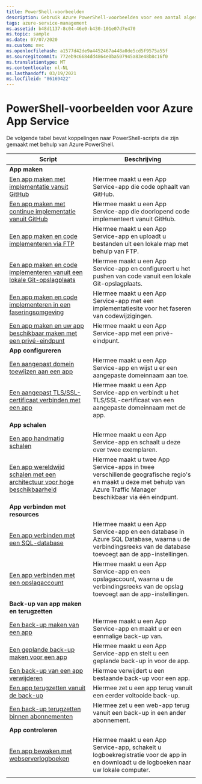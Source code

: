 ```yaml
---
title: PowerShell-voorbeelden
description: Gebruik Azure PowerShell-voorbeelden voor een aantal algemene App Service scenario's. Ontdek hoe u uw implementatie- of beheertaken voor App Service kunt automatiseren.
tags: azure-service-management
ms.assetid: b48d1137-8c04-46e0-b430-101e07d7e470
ms.topic: sample
ms.date: 07/07/2020
ms.custom: mvc
ms.openlocfilehash: a1577d42de9a4452467a448a0de5cd5f9575a55f
ms.sourcegitcommit: 772eb9c6684dd4864e0ba507945a83e48b8c16f0
ms.translationtype: MT
ms.contentlocale: nl-NL
ms.lasthandoff: 03/19/2021
ms.locfileid: "86169422"
---
```

# <a name="powershell-samples-for-azure-app-service"></a>PowerShell-voorbeelden voor Azure App Service

De volgende tabel bevat koppelingen naar PowerShell-scripts die zijn gemaakt met behulp van Azure PowerShell.

| Script | Beschrijving |
|-|-|
|**App maken**||
| [Een app maken met implementatie vanuit GitHub](./scripts/powershell-deploy-github.md?toc=%2fpowershell%2fmodule%2ftoc.json)| Hiermee maakt u een App Service-app die code ophaalt van GitHub. |
| [Een app maken met continue implementatie vanuit GitHub](./scripts/powershell-continuous-deployment-github.md?toc=%2fpowershell%2fmodule%2ftoc.json)| Hiermee maakt u een App Service-app die doorlopend code implementeert vanuit GitHub. |
| [Een app maken en code implementeren via FTP](./scripts/powershell-deploy-ftp.md?toc=%2fpowershell%2fmodule%2ftoc.json) | Hiermee maakt u een App Service-app en uploadt u bestanden uit een lokale map met behulp van FTP. |
| [Een app maken en code implementeren vanuit een lokale Git-opslagplaats](./scripts/powershell-deploy-local-git.md?toc=%2fpowershell%2fmodule%2ftoc.json) | Hiermee maakt u een App Service-app en configureert u het pushen van code vanuit een lokale Git-opslagplaats. |
| [Een app maken en code implementeren in een faseringsomgeving](./scripts/powershell-deploy-staging-environment.md?toc=%2fpowershell%2fmodule%2ftoc.json) | Hiermee maakt u een App Service-app met een implementatiesite voor het faseren van codewijzigingen. |
|  [Een app maken en uw app beschikbaar maken met een privé-eindpunt](./scripts/powershell-deploy-private-endpoint.md?toc=%2fpowershell%2fmodule%2ftoc.json) | Hiermee maakt u een App Service-app met een privé-eindpunt. |
|**App configureren**||
| [Een aangepast domein toewijzen aan een app](./scripts/powershell-configure-custom-domain.md?toc=%2fpowershell%2fmodule%2ftoc.json)| Hiermee maakt u een App Service-app en wijst u er een aangepaste domeinnaam aan toe. |
| [Een aangepast TLS/SSL-certificaat verbinden met een app](./scripts/powershell-configure-ssl-certificate.md?toc=%2fpowershell%2fmodule%2ftoc.json)| Hiermee maakt u een App Service-app en verbindt u het TLS/SSL-certificaat van een aangepaste domeinnaam met de app. |
|**App schalen**||
| [Een app handmatig schalen](./scripts/powershell-scale-manual.md?toc=%2fpowershell%2fmodule%2ftoc.json) | Hiermee maakt u een App Service-app en schaalt u deze over twee exemplaren. |
| [Een app wereldwijd schalen met een architectuur voor hoge beschikbaarheid](./scripts/powershell-scale-high-availability.md?toc=%2fpowershell%2fmodule%2ftoc.json) | Hiermee maakt u twee App Service-apps in twee verschillende geografische regio's en maakt u deze met behulp van Azure Traffic Manager beschikbaar via één eindpunt. |
|**App verbinden met resources**||
| [Een app verbinden met een SQL-database](./scripts/powershell-connect-to-sql.md?toc=%2fpowershell%2fmodule%2ftoc.json)| Hiermee maakt u een App Service-app en een database in Azure SQL Database, waarna u de verbindingsreeks van de database toevoegt aan de app-instellingen. |
| [Een app verbinden met een opslagaccount](./scripts/powershell-connect-to-storage.md?toc=%2fpowershell%2fmodule%2ftoc.json)| Hiermee maakt u een App Service-app en een opslagaccount, waarna u de verbindingsreeks van de opslag toevoegt aan de app-instellingen. |
|**Back-up van app maken en terugzetten**||
| [Een back-up maken van een app](./scripts/powershell-backup-onetime.md?toc=%2fpowershell%2fmodule%2ftoc.json) | Hiermee maakt u een App Service-app en maakt u er een eenmalige back-up van. |
| [Een geplande back-up maken voor een app](./scripts/powershell-backup-scheduled.md?toc=%2fpowershell%2fmodule%2ftoc.json) | Hiermee maakt u een App Service-app en stelt u een geplande back-up in voor de app. |
| [Een back-up van een app verwijderen](./scripts/powershell-backup-delete.md?toc=%2fpowershell%2fmodule%2ftoc.json) | Hiermee verwijdert u een bestaande back-up voor een app. |
| [Een app terugzetten vanuit de back-up](./scripts/powershell-backup-restore.md?toc=%2fpowershell%2fmodule%2ftoc.json) | Hiermee zet u een app terug vanuit een eerder voltooide back-up. |
| [Een back-up terugzetten binnen abonnementen](./scripts/powershell-backup-restore-diff-sub.md?toc=%2fpowershell%2fmodule%2ftoc.json) | Hiermee zet u een web-app terug vanuit een back-up in een ander abonnement. |
|**App controleren**||
| [Een app bewaken met webserverlogboeken](./scripts/powershell-monitor.md?toc=%2fpowershell%2fmodule%2ftoc.json) | Hiermee maakt u een App Service-app, schakelt u logboekregistratie voor de app in en downloadt u de logboeken naar uw lokale computer. |
| | |
